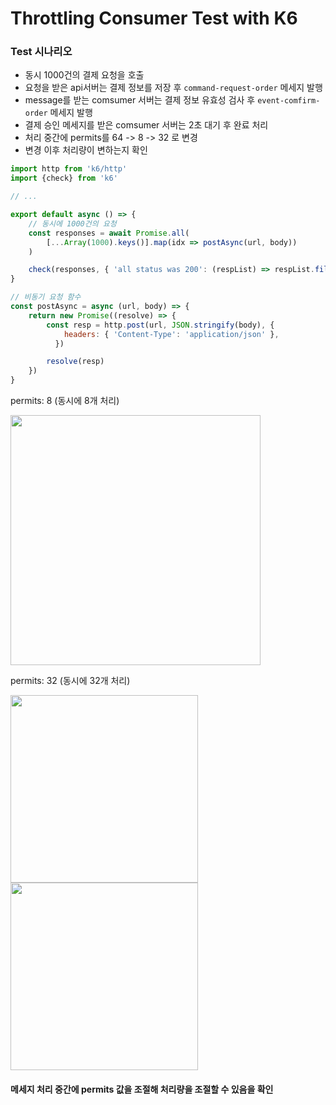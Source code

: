 # Throttling Consumer Test with K6


### Test 시나리오
- 동시 1000건의 결제 요청을 호출
- 요청을 받은 api서버는 결제 정보를 저장 후 `command-request-order` 메세지 발행
- message를 받는 comsumer 서버는 결제 정보 유효성 검사 후 `event-comfirm-order` 메세지 발행
- 결제 승인 메세지를 받은 comsumer 서버는 2초 대기 후 완료 처리
- 처리 중간에 permits를 64 -> 8 -> 32 로 변경
- 변경 이후 처리량이 변하는지 확인
````javaScript
import http from 'k6/http'
import {check} from 'k6'

// ...

export default async () => {
    // 동시에 1000건의 요청
    const responses = await Promise.all( 
        [...Array(1000).keys()].map(idx => postAsync(url, body))
    )

    check(responses, { 'all status was 200': (respList) => respList.filter(r => r.status !== 200).length === 0 })
}

// 비동기 요청 함수 
const postAsync = async (url, body) => {
    return new Promise((resolve) => {
        const resp = http.post(url, JSON.stringify(body), {
            headers: { 'Content-Type': 'application/json' },
          })

        resolve(resp)
    })
}
````

permits: 8 (동시에 8개 처리) <p/>
<img src="https://github.com/ykh8383633/asynchronousPaymentSystem/assets/86603009/1b31fdc6-8f47-4330-975b-0edb54dafede" width="400px"/>

permits: 32 (동시에 32개 처리)<p/>
<img src="https://github.com/ykh8383633/asynchronousPaymentSystem/assets/86603009/a663d14d-297a-49da-b0b7-5ca28e714b86" width="300px"/>
<img src="https://github.com/ykh8383633/asynchronousPaymentSystem/assets/86603009/c91e9475-53b0-4c5d-ba4f-1b6a4b7d0b0c" width="300px"/>


#### 메세지 처리 중간에 permits 값을 조절해 처리량을 조절할 수 있음을 확인

